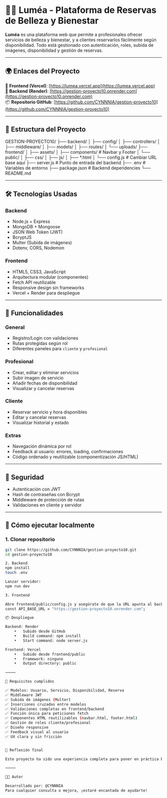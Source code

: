 # 💆‍♀️ Luméa - Plataforma de Reservas de Belleza y Bienestar

**Luméa** es una plataforma web que permite a profesionales ofrecer servicios de belleza y bienestar, y a clientes reservarlos fácilmente según disponibilidad. Todo está gestionado con autenticación, roles, subida de imágenes, disponibilidad y gestión de reservas.

---

## 🌍 Enlaces del Proyecto

🔗 **Frontend (Vercel)**: [https://lumea.vercel.app](https://lumea.vercel.app)  
🔗 **Backend (Render)**: [https://gestion-proyecto10.onrender.com](https://gestion-proyecto10.onrender.com)  
📦 **Repositorio GitHub**: [https://github.com/CYNNNIA/gestion-proyecto10](https://github.com/CYNNNIA/gestion-proyecto10)

---

## 📁 Estructura del Proyecto

GESTION-PROYECTO10/
├── backend/
│   ├── config/
│   ├── controllers/
│   ├── middleware/
│   ├── models/
│   ├── routes/
│   └── uploads/
├── frontend/
│   ├── assets/
│   ├── components/          # Navbar y Footer
│   └── public/
│       ├── css/
│       ├── js/
│       ├── *.html
│       └── config.js        # Cambiar URL base aquí
├── server.js                # Punto de entrada del backend
├── .env                     # Variables de entorno
├── package.json             # Backend dependencies
└── README.md

---

## 🛠️ Tecnologías Usadas

### Backend
- Node.js + Express
- MongoDB + Mongoose
- JSON Web Token (JWT)
- BcryptJS
- Multer (Subida de imágenes)
- Dotenv, CORS, Nodemon

### Frontend
- HTML5, CSS3, JavaScript
- Arquitectura modular (componentes)
- Fetch API reutilizable
- Responsive design sin frameworks
- Vercel + Render para despliegue

---

## 📌 Funcionalidades

### General
- Registro/Login con validaciones
- Rutas protegidas según rol
- Diferentes paneles para `cliente` y `profesional`

### Profesional
- Crear, editar y eliminar servicios
- Subir imagen de servicio
- Añadir fechas de disponibilidad
- Visualizar y cancelar reservas

### Cliente
- Reservar servicio y hora disponibles
- Editar y cancelar reservas
- Visualizar historial y estado

### Extras
- Navegación dinámica por rol
- Feedback al usuario: errores, loading, confirmaciones
- Código ordenado y reutilizable (componentización JS/HTML)

---

## 🔐 Seguridad

- Autenticación con JWT
- Hash de contraseñas con Bcrypt
- Middleware de protección de rutas
- Validaciones en cliente y servidor

---

## 🚀 Cómo ejecutar localmente

### 1. Clonar repositorio

```bash
git clone https://github.com/CYNNNIA/gestion-proyecto10.git
cd gestion-proyecto10

2. Backend
npm install
touch .env

Lanzar servidor:
npm run dev

3. Frontend

Abre frontend/public/config.js y asegúrate de que la URL apunta al backend de Render:
const API_BASE_URL = "https://gestion-proyecto10.onrender.com";

📦 Despliegue

Backend: Render
	•	Subido desde GitHub
	•	Build command: npm install
	•	Start command: node server.js

Frontend: Vercel
	•	Subido desde frontend/public
	•	Framework: ninguno
	•	Output directory: public

⸻

📌 Requisitos cumplidos

✅ Modelos: Usuario, Servicio, Disponibilidad, Reserva
✅ Middleware JWT
✅ Subida de imágenes (Multer)
✅ Inserciones cruzadas entre modelos
✅ Validaciones completas en frontend/backend
✅ Función única para peticiones fetch
✅ Componentes HTML reutilizables (navbar.html, footer.html)
✅ Gestión de roles cliente/profesional
✅ Diseño responsive
✅ Feedback visual al usuario
✅ UX clara y sin fricción


🧠 Reflexión final

Este proyecto ha sido una experiencia completa para poner en práctica buenas prácticas, autenticación real, gestión de recursos, roles, diseño modular y despliegue en entornos reales. Ha sido desarrollado con foco en la experiencia de usuario y escalabilidad futura.

⸻

🧑‍💻 Autor

Desarrollado por: @CYNNNIA
Para cualquier consulta o mejora, ¡estaré encantada de ayudarte!